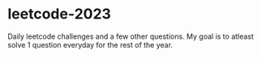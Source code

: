 # leetcode-2023
Daily leetcode challenges and a few other questions.
My goal is to atleast solve 1 question everyday for the rest of the year.
